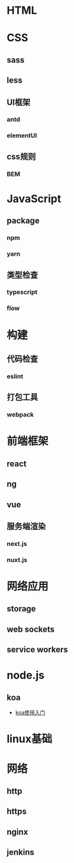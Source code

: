 # HTML
# CSS
## sass
## less
## UI框架
### antd
### elementUI

## css规则
### BEM



# JavaScript
## package
### npm
### yarn

## 类型检查

### typescript
### flow

# 构建

## 代码检查

### eslint

## 打包工具

### webpack

# 前端框架

## react
## ng
## vue

## 服务端渲染

### next.js
### nuxt.js


# 网络应用
## storage
## web sockets
## service workers


# node.js

## koa
* [koa使用入门](http://www.ruanyifeng.com/blog/2017/08/koa.html)

# linux基础

# 网络

## http

## https

## nginx

## jenkins
